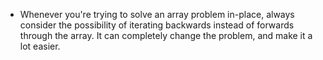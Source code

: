 - Whenever you're trying to solve an array problem in-place, always consider the possibility of iterating backwards instead of forwards through the array. 
It can completely change the problem, and make it a lot easier.
